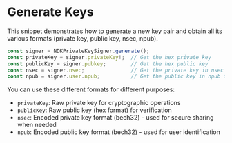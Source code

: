 # Generate Keys

This snippet demonstrates how to generate a new key pair and obtain all its various formats (private key, public key, nsec, npub).

```typescript
const signer = NDKPrivateKeySigner.generate();
const privateKey = signer.privateKey!;  // Get the hex private key
const publicKey = signer.pubkey;        // Get the hex public key 
const nsec = signer.nsec;               // Get the private key in nsec format
const npub = signer.user.npub;          // Get the public key in npub format
```

You can use these different formats for different purposes:
- `privateKey`: Raw private key for cryptographic operations
- `publicKey`: Raw public key (hex format) for verification
- `nsec`: Encoded private key format (bech32) - used for secure sharing when needed
- `npub`: Encoded public key format (bech32) - used for user identification 